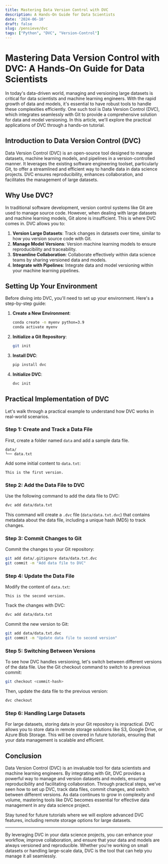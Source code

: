```yaml
---
title: Mastering Data Version Control with DVC
description: A Hands-On Guide for Data Scientists
date: '2024-06-10'
draft: false
slug: /pensieve/dvc
tags: ["Python", "DVC", "Version-Control"]
---
```


# Mastering Data Version Control with DVC: A Hands-On Guide for Data Scientists

In today's data-driven world, managing and versioning large datasets is critical for data scientists and machine learning engineers. With the rapid growth of data and models, it's essential to have robust tools to handle these complexities efficiently. One such tool is Data Version Control (DVC), which integrates seamlessly with Git to provide a comprehensive solution for data and model versioning. In this article, we'll explore the practical applications of DVC through a hands-on tutorial.

## Introduction to Data Version Control (DVC)

Data Version Control (DVC) is an open-source tool designed to manage datasets, machine learning models, and pipelines in a version-controlled manner. It leverages the existing software engineering toolset, particularly Git, to offer a streamlined and efficient way to handle data in data science projects. DVC ensures reproducibility, enhances collaboration, and facilitates the management of large datasets.

## Why Use DVC?

In traditional software development, version control systems like Git are used to manage source code. However, when dealing with large datasets and machine learning models, Git alone is insufficient. This is where DVC comes in. DVC allows you to:

1. **Version Large Datasets**: Track changes in datasets over time, similar to how you version source code with Git.
2. **Manage Model Versions**: Version machine learning models to ensure reproducibility and traceability.
3. **Streamline Collaboration**: Collaborate effectively within data science teams by sharing versioned data and models.
4. **Integrate with Pipelines**: Integrate data and model versioning within your machine learning pipelines.

## Setting Up Your Environment

Before diving into DVC, you'll need to set up your environment. Here's a step-by-step guide:

1. **Create a New Environment**:
   ```bash
   conda create -n myenv python=3.9
   conda activate myenv
   ```

2. **Initialize a Git Repository**:
   ```bash
   git init
   ```

3. **Install DVC**:
   ```bash
   pip install dvc
   ```

4. **Initialize DVC**:
   ```bash
   dvc init
   ```

## Practical Implementation of DVC

Let's walk through a practical example to understand how DVC works in real-world scenarios.

### Step 1: Create and Track a Data File

First, create a folder named `data` and add a sample data file.

```plaintext
data/
└── data.txt
```

Add some initial content to `data.txt`:

```plaintext
This is the first version.
```

### Step 2: Add the Data File to DVC

Use the following command to add the data file to DVC:

```bash
dvc add data/data.txt
```

This command will create a `.dvc` file (`data/data.txt.dvc`) that contains metadata about the data file, including a unique hash (MD5) to track changes.

### Step 3: Commit Changes to Git

Commit the changes to your Git repository:

```bash
git add data/.gitignore data/data.txt.dvc
git commit -m "Add data file to DVC"
```

### Step 4: Update the Data File

Modify the content of `data.txt`:

```plaintext
This is the second version.
```

Track the changes with DVC:

```bash
dvc add data/data.txt
```

Commit the new version to Git:

```bash
git add data/data.txt.dvc
git commit -m "Update data file to second version"
```

### Step 5: Switching Between Versions

To see how DVC handles versioning, let's switch between different versions of the data file. Use the Git checkout command to switch to a previous commit:

```bash
git checkout <commit-hash>
```

Then, update the data file to the previous version:

```bash
dvc checkout
```

### Step 6: Handling Large Datasets

For large datasets, storing data in your Git repository is impractical. DVC allows you to store data in remote storage solutions like S3, Google Drive, or Azure Blob Storage. This will be covered in future tutorials, ensuring that your data management is scalable and efficient.

## Conclusion

Data Version Control (DVC) is an invaluable tool for data scientists and machine learning engineers. By integrating with Git, DVC provides a powerful way to manage and version datasets and models, ensuring reproducibility and facilitating collaboration. Through practical steps, we've seen how to set up DVC, track data files, commit changes, and switch between different versions. As data continues to grow in complexity and volume, mastering tools like DVC becomes essential for effective data management in any data science project.

Stay tuned for future tutorials where we will explore advanced DVC features, including remote storage options for large datasets.

---

By leveraging DVC in your data science projects, you can enhance your workflow, improve collaboration, and ensure that your data and models are always versioned and reproducible. Whether you're working on small datasets or handling large-scale data, DVC is the tool that can help you manage it all seamlessly.
